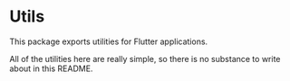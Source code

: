 # Utils

This package exports utilities for Flutter applications.

All of the utilities here are really simple, so there is no substance to write about in this README.
